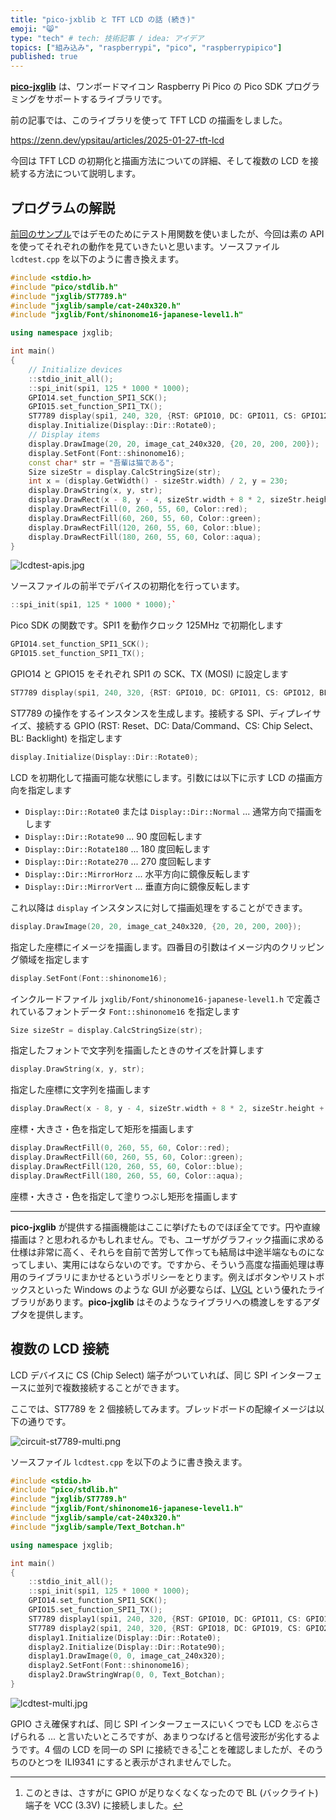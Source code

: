 ```yaml
---
title: "pico-jxblib と TFT LCD の話 (続き)"
emoji: "😸"
type: "tech" # tech: 技術記事 / idea: アイデア
topics: ["組み込み", "raspberrypi", "pico", "raspberrypipico"]
published: true
---
```

[**pico-jxglib**](https://zenn.dev/ypsitau/articles/2025-01-24-jxglib-intro) は、ワンボードマイコン Raspberry Pi Pico の Pico SDK プログラミングをサポートするライブラリです。

前の記事では、このライブラリを使って TFT LCD の描画をしました。

https://zenn.dev/ypsitau/articles/2025-01-27-tft-lcd

今回は TFT LCD の初期化と描画方法についての詳細、そして複数の LCD を接続する方法について説明します。

## プログラムの解説

[前回のサンプル](https://zenn.dev/ypsitau/articles/2025-01-27-tft-lcd#tft-lcd-%E3%81%AE%E6%8F%8F%E7%94%BB)ではデモのためにテスト用関数を使いましたが、今回は素の API を使ってそれぞれの動作を見ていきたいと思います。ソースファイル `lcdtest.cpp` を以下のように書き換えます。

```cpp:lcdtest.cpp
#include <stdio.h>
#include "pico/stdlib.h"
#include "jxglib/ST7789.h"
#include "jxglib/sample/cat-240x320.h"
#include "jxglib/Font/shinonome16-japanese-level1.h"

using namespace jxglib;

int main()
{
    // Initialize devices
    ::stdio_init_all();
    ::spi_init(spi1, 125 * 1000 * 1000);
    GPIO14.set_function_SPI1_SCK();
    GPIO15.set_function_SPI1_TX();
    ST7789 display(spi1, 240, 320, {RST: GPIO10, DC: GPIO11, CS: GPIO12, BL: GPIO13});
    display.Initialize(Display::Dir::Rotate0);
    // Display items
    display.DrawImage(20, 20, image_cat_240x320, {20, 20, 200, 200});
    display.SetFont(Font::shinonome16);
    const char* str = "吾輩は猫である";
    Size sizeStr = display.CalcStringSize(str);
    int x = (display.GetWidth() - sizeStr.width) / 2, y = 230;
    display.DrawString(x, y, str);
    display.DrawRect(x - 8, y - 4, sizeStr.width + 8 * 2, sizeStr.height + 4 * 2, Color::white);
    display.DrawRectFill(0, 260, 55, 60, Color::red);
    display.DrawRectFill(60, 260, 55, 60, Color::green);
    display.DrawRectFill(120, 260, 55, 60, Color::blue);
    display.DrawRectFill(180, 260, 55, 60, Color::aqua);
}
```

![lcdtest-apis.jpg](/images/2025-01-31-tft-lcd-cont/lcdtest-apis.jpg)

ソースファイルの前半でデバイスの初期化を行っています。

```cpp
::spi_init(spi1, 125 * 1000 * 1000);`
```

Pico SDK の関数です。SPI1 を動作クロック 125MHz で初期化します

```cpp
GPIO14.set_function_SPI1_SCK();
GPIO15.set_function_SPI1_TX();
```

GPIO14 と GPIO15 をそれぞれ SPI1 の SCK、TX (MOSI) に設定します

```cpp
ST7789 display(spi1, 240, 320, {RST: GPIO10, DC: GPIO11, CS: GPIO12, BL: GPIO13});
```

ST7789 の操作をするインスタンスを生成します。接続する SPI、ディプレイサイズ、接続する GPIO (RST: Reset、DC: Data/Command、CS: Chip Select、BL: Backlight) を指定します

```cpp
display.Initialize(Display::Dir::Rotate0);
```

LCD を初期化して描画可能な状態にします。引数には以下に示す LCD の描画方向を指定します

- `Display::Dir::Rotate0` または `Display::Dir::Normal` ... 通常方向で描画をします
- `Display::Dir::Rotate90` ... 90 度回転します
- `Display::Dir::Rotate180` ... 180 度回転します
- `Display::Dir::Rotate270` ... 270 度回転します
- `Display::Dir::MirrorHorz` ... 水平方向に鏡像反転します
- `Display::Dir::MirrorVert` ... 垂直方向に鏡像反転します

これ以降は `display` インスタンスに対して描画処理をすることができます。

```cpp
display.DrawImage(20, 20, image_cat_240x320, {20, 20, 200, 200});
```

指定した座標にイメージを描画します。四番目の引数はイメージ内のクリッピング領域を指定します

```cpp
display.SetFont(Font::shinonome16);
```

インクルードファイル `jxglib/Font/shinonome16-japanese-level1.h` で定義されているフォントデータ `Font::shinonome16` を指定します

```cpp
Size sizeStr = display.CalcStringSize(str);
```

指定したフォントで文字列を描画したときのサイズを計算します

```cpp
display.DrawString(x, y, str);
```

指定した座標に文字列を描画します

```cpp
display.DrawRect(x - 8, y - 4, sizeStr.width + 8 * 2, sizeStr.height + 4 * 2, Color::white);
```

座標・大きさ・色を指定して矩形を描画します

```cpp
display.DrawRectFill(0, 260, 55, 60, Color::red);
display.DrawRectFill(60, 260, 55, 60, Color::green);
display.DrawRectFill(120, 260, 55, 60, Color::blue);
display.DrawRectFill(180, 260, 55, 60, Color::aqua);
```

座標・大きさ・色を指定して塗りつぶし矩形を描画します

- - -

**pico-jxglib** が提供する描画機能はここに挙げたものでほぼ全てです。円や直線描画は？と思われるかもしれません。でも、ユーザがグラフィック描画に求める仕様は非常に高く、それらを自前で苦労して作っても結局は中途半端なものになってしまい、実用にはならないのです。ですから、そういう高度な描画処理は専用のライブラリにまかせるというポリシーをとります。例えばボタンやリストボックスといった Windows のような GUI が必要ならば、[LVGL](https://lvgl.io/) という優れたライブラリがあります。**pico-jxglib** はそのようなライブラリへの橋渡しをするアダプタを提供します。

## 複数の LCD 接続

LCD デバイスに CS (Chip Select) 端子がついていれば、同じ SPI インターフェースに並列で複数接続することができます。

ここでは、ST7789 を 2 個接続してみます。ブレッドボードの配線イメージは以下の通りです。

![circuit-st7789-multi.png](/images/2025-01-31-tft-lcd-cont/circuit-st7789-multi.png)

ソースファイル `lcdtest.cpp` を以下のように書き換えます。

```cpp:lcdtest.cpp
#include <stdio.h>
#include "pico/stdlib.h"
#include "jxglib/ST7789.h"
#include "jxglib/Font/shinonome16-japanese-level1.h"
#include "jxglib/sample/cat-240x320.h"
#include "jxglib/sample/Text_Botchan.h"

using namespace jxglib;

int main()
{
    ::stdio_init_all();
    ::spi_init(spi1, 125 * 1000 * 1000);
    GPIO14.set_function_SPI1_SCK();
    GPIO15.set_function_SPI1_TX();
    ST7789 display1(spi1, 240, 320, {RST: GPIO10, DC: GPIO11, CS: GPIO12, BL: GPIO13});
    ST7789 display2(spi1, 240, 320, {RST: GPIO18, DC: GPIO19, CS: GPIO20, BL: GPIO21});
    display1.Initialize(Display::Dir::Rotate0);
    display2.Initialize(Display::Dir::Rotate90);
    display1.DrawImage(0, 0, image_cat_240x320);
    display2.SetFont(Font::shinonome16);
    display2.DrawStringWrap(0, 0, Text_Botchan);
}
```

![lcdtest-multi.jpg](/images/2025-01-31-tft-lcd-cont/lcdtest-multi.jpg)

GPIO さえ確保すれば、同じ SPI インターフェースにいくつでも LCD をぶらさげられる ... と言いたいところですが、あまりつなげると信号波形が劣化するようです。4 個の LCD を同一の SPI に接続できる[^multi-connect]ことを確認しましたが、そのうちのひとつを ILI9341 にすると表示がされませんでした。

[^multi-connect]: このときは、さすがに GPIO が足りなくなくなったので BL (バックライト) 端子を VCC (3.3V) に接続しました。
